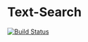 # Text-Search
[![Build Status](https://travis-ci.com/DaniilGit/Text-Search.svg?branch=master)](https://travis-ci.com/DaniilGit/Text-Search)